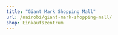 ```yaml
---
title: "Giant Mark Shopping Mall"
url: /nairobi/giant-mark-shopping-mall/
shop: Einkaufszentrum
---
```


